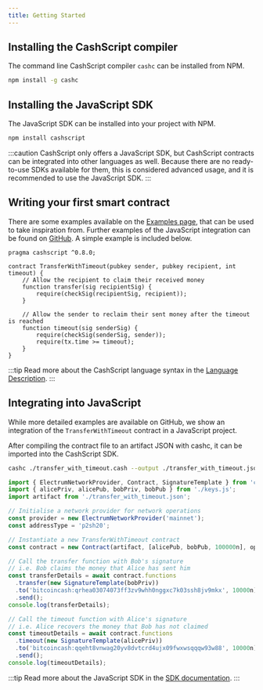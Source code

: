 ```yaml
---
title: Getting Started
---
```


## Installing the CashScript compiler
The command line CashScript compiler `cashc` can be installed from NPM.

```bash
npm install -g cashc
```

## Installing the JavaScript SDK
The JavaScript SDK can be installed into your project with NPM.

```bash
npm install cashscript
```

:::caution
CashScript only offers a JavaScript SDK, but CashScript contracts can be integrated into other languages as well. Because there are no ready-to-use SDKs available for them, this is considered advanced usage, and it is recommended to use the JavaScript SDK.
:::

## Writing your first smart contract
There are some examples available on the [Examples page](/docs/language/examples), that can be used to take inspiration from. Further examples of the JavaScript integration can be found on [GitHub](https://github.com/Bitcoin-com/cashscript/tree/master/examples). A simple example is included below.

```solidity
pragma cashscript ^0.8.0;

contract TransferWithTimeout(pubkey sender, pubkey recipient, int timeout) {
    // Allow the recipient to claim their received money
    function transfer(sig recipientSig) {
        require(checkSig(recipientSig, recipient));
    }

    // Allow the sender to reclaim their sent money after the timeout is reached
    function timeout(sig senderSig) {
        require(checkSig(senderSig, sender));
        require(tx.time >= timeout);
    }
}
```

:::tip
Read more about the CashScript language syntax in the [Language Description](/docs/language/contracts).
:::

## Integrating into JavaScript
While more detailed examples are available on GitHub, we show an integration of the `TransferWithTimeout` contract in a JavaScript project.

After compiling the contract file to an artifact JSON with cashc, it can be imported into the CashScript SDK.

```bash
cashc ./transfer_with_timeout.cash --output ./transfer_with_timeout.json
```

```javascript
import { ElectrumNetworkProvider, Contract, SignatureTemplate } from 'cashscript';
import { alicePriv, alicePub, bobPriv, bobPub } from './keys.js';
import artifact from './transfer_with_timeout.json';

// Initialise a network provider for network operations
const provider = new ElectrumNetworkProvider('mainnet');
const addressType = 'p2sh20';

// Instantiate a new TransferWithTimeout contract
const contract = new Contract(artifact, [alicePub, bobPub, 100000n], options:{ provider, addressType});

// Call the transfer function with Bob's signature
// i.e. Bob claims the money that Alice has sent him
const transferDetails = await contract.functions
  .transfer(new SignatureTemplate(bobPriv))
  .to('bitcoincash:qrhea03074073ff3zv9whh0nggxc7k03ssh8jv9mkx', 10000n)
  .send();
console.log(transferDetails);

// Call the timeout function with Alice's signature
// i.e. Alice recovers the money that Bob has not claimed
const timeoutDetails = await contract.functions
  .timeout(new SignatureTemplate(alicePriv))
  .to('bitcoincash:qqeht8vnwag20yv8dvtcrd4ujx09fwxwsqqqw93w88', 10000n)
  .send();
console.log(timeoutDetails);
```

:::tip
Read more about the JavaScript SDK in the [SDK documentation](/docs/sdk/instantiation).
:::
